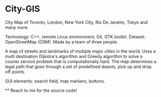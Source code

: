 # City-GIS

City Map of Toronto, London, New York City, Rio De Janeiro, Tokyo and many more.

Technology: C++, remote Linux environment, Git, GTK toolkit.
Dataset: OpenStreetMap (OSM).
Made by a team of three people.

A map of streets and landmarks of multiple major cities in the world. Uses a multi destination Dijkstra's algorithm and Greedy algorithm to solve a courier service problem that is computationally hard. The map determines a legal path that goes through a set of predefined depots, pick up and drop off points.	

GUI elements: search field, map markers, buttons. 					

** Reach to me for the source code!
